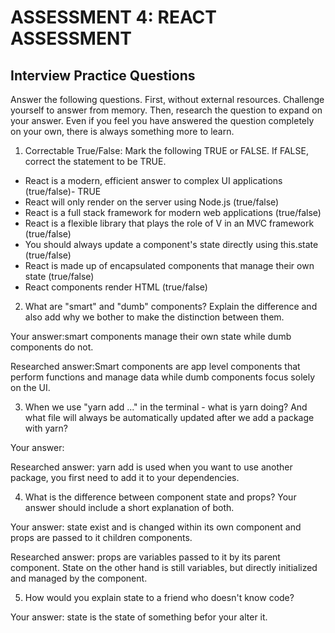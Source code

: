 # ASSESSMENT 4: REACT ASSESSMENT
## Interview Practice Questions

Answer the following questions. First, without external resources. Challenge yourself to answer from memory. Then, research the question to expand on your answer. Even if you feel you have answered the question completely on your own, there is always something more to learn.  

1. Correctable True/False: Mark the following TRUE or FALSE. If FALSE, correct the statement to be TRUE.

- React is a modern, efficient answer to complex UI applications (true/false)- TRUE
- React will only render on the server using Node.js (true/false)
- React is a full stack framework for modern web applications (true/false)
- React is a flexible library that plays the role of V in an MVC framework (true/false)
- You should always update a component's state directly using this.state (true/false)
- React is made up of encapsulated components that manage their own state (true/false)
- React components render HTML (true/false)


2. What are "smart" and "dumb" components? Explain the difference and also add why we bother to make the distinction between them.

  Your answer:smart components manage their own state while dumb components do not.

  Researched answer:Smart components are app level components that perform functions and manage data while dumb components focus solely on the UI.



3. When we use "yarn add ..." in the terminal - what is yarn doing? And what file will always be automatically updated after we add a package with yarn?

  Your answer:

  Researched answer: yarn add is used when you want to use another package, you first need to add it to your dependencies.



4. What is the difference between component state and props? Your answer should include a short explanation of both.

  Your answer: state exist and is changed within its own component and props are passed to it children components.   

  Researched answer: props are variables passed to it by its parent component. State on the other hand is still variables, but directly initialized and managed by the component.



5. How would you explain state to a friend who doesn't know code?

  Your answer: state is the state of something befor your alter it.
